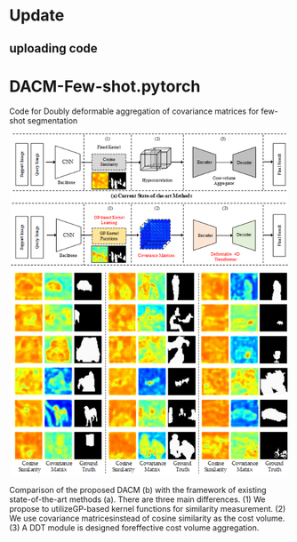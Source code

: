 # Update

## uploading code

# DACM-Few-shot.pytorch
Code for Doubly deformable aggregation of covariance matrices for few-shot segmentation


<div align="center">
  <img src="resources/code.png" width="500"/>  
</div>

Comparison of the proposed DACM (b) with the framework of existing state-of-the-art  methods  (a).  There  are  three  main  differences.  (1)  We  propose  to  utilizeGP-based kernel functions for similarity measurement. (2) We use covariance matricesinstead  of  cosine  similarity  as  the  cost  volume.  (3)  A  DDT  module  is  designed  foreffective cost volume aggregation.
